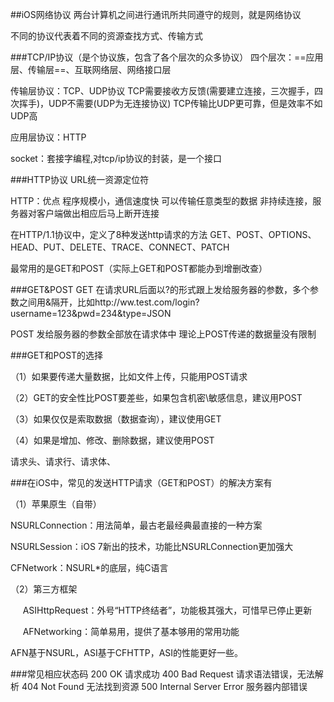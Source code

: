 ##iOS网络协议
两台计算机之间进行通讯所共同遵守的规则，就是网络协议

不同的协议代表着不同的资源查找方式、传输方式

###TCP/IP协议（是个协议族，包含了各个层次的众多协议）
四个层次：==应用层、传输层==、互联网络层、网络接口层

传输层协议：TCP、UDP协议
TCP需要接收方反馈(需要建立连接，三次握手，四次挥手)，UDP不需要(UDP为无连接协议)
TCP传输比UDP更可靠，但是效率不如UDP高

应用层协议：HTTP

socket：套接字编程,对tcp/ip协议的封装，是一个接口

###HTTP协议
URL统一资源定位符

HTTP：优点
程序规模小，通信速度快
可以传输任意类型的数据
非持续连接，服务器对客户端做出相应后马上断开连接

在HTTP/1.1协议中，定义了8种发送http请求的方法
GET、POST、OPTIONS、HEAD、PUT、DELETE、TRACE、CONNECT、PATCH

最常用的是GET和POST（实际上GET和POST都能办到增删改查）


###GET&POST
GET
在请求URL后面以?的形式跟上发给服务器的参数，多个参数之间用&隔开，比如http://ww.test.com/login?username=123&pwd=234&type=JSON

POST
发给服务器的参数全部放在请求体中
理论上POST传递的数据量没有限制

###GET和POST的选择

（1）如果要传递大量数据，比如文件上传，只能用POST请求

（2）GET的安全性比POST要差些，如果包含机密\敏感信息，建议用POST

（3）如果仅仅是索取数据（数据查询），建议使用GET

（4）如果是增加、修改、删除数据，建议使用POST


请求头、请求行、请求体、


###在iOS中，常见的发送HTTP请求（GET和POST）的解决方案有

（1）苹果原生（自带）

NSURLConnection：用法简单，最古老最经典最直接的一种方案

NSURLSession：iOS 7新出的技术，功能比NSURLConnection更加强大

CFNetwork：NSURL*的底层，纯C语言

（2）第三方框架

     ASIHttpRequest：外号“HTTP终结者”，功能极其强大，可惜早已停止更新

     AFNetworking：简单易用，提供了基本够用的常用功能

AFN基于NSURL，ASI基于CFHTTP，ASI的性能更好一些。


###常见相应状态码
200 OK 请求成功
400 Bad Request 请求语法错误，无法解析
404 Not Found 无法找到资源
500 Internal Server Error 服务器内部错误
